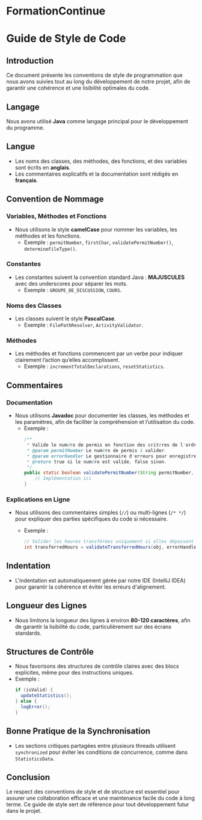 # FormationContinue

# Guide de Style de Code

## Introduction
Ce document présente les conventions de style de programmation que nous avons suivies tout au long du développement de notre projet, afin de garantir une cohérence et une lisibilité optimales du code.

## Langage
Nous avons utilisé **Java** comme langage principal pour le développement du programme.

## Langue
- Les noms des classes, des méthodes, des fonctions, et des variables sont écrits en **anglais**.
- Les commentaires explicatifs et la documentation sont rédigés en **français**.

## Convention de Nommage

### Variables, Méthodes et Fonctions
- Nous utilisons le style **camelCase** pour nommer les variables, les méthodes et les fonctions.
  - Exemple : `permitNumber`, `firstChar`, `validatePermitNumber()`, `determineFileType()`.

### Constantes
- Les constantes suivent la convention standard Java : **MAJUSCULES** avec des underscores pour séparer les mots.
  - Exemple : `GROUPE_DE_DISCUSSION`, `COURS`.

### Noms des Classes
- Les classes suivent le style **PascalCase**.
  - Exemple : `FilePathResolver`, `ActivityValidator`.

### Méthodes
- Les méthodes et fonctions commencent par un verbe pour indiquer clairement l’action qu’elles accomplissent.
  - Exemple : `incrementTotalDeclarations`, `resetStatistics`.

## Commentaires

### Documentation
- Nous utilisons **Javadoc** pour documenter les classes, les méthodes et les paramètres, afin de faciliter la compréhension et l’utilisation du code.
  - Exemple :
    ```java
    /**
     * Valide le numéro de permis en fonction des critères de l'ordre.
     * @param permitNumber Le numéro de permis à valider.
     * @param errorHandler Le gestionnaire d'erreurs pour enregistrer les messages d'erreur.
     * @return true si le numéro est valide, false sinon.
     */
    public static boolean validatePermitNumber(String permitNumber, ErrorHandler errorHandler) {
        // Implémentation ici
    }
    ```

### Explications en Ligne
- Nous utilisons des commentaires simples (`//`) ou multi-lignes (`/* */`) pour expliquer des parties spécifiques du code si nécessaire.

  - Exemple :
    ```java
    // Valider les heures transférées uniquement si elles dépassent le seuil minimum.
    int transferredHours = validateTransferredHours(obj, errorHandler);
    ```

## Indentation
- L'indentation est automatiquement gérée par notre IDE (IntelliJ IDEA) pour garantir la cohérence et éviter les erreurs d'alignement.

## Longueur des Lignes
- Nous limitons la longueur des lignes à environ **80-120 caractères**, afin de garantir la lisibilité du code, particulièrement sur des écrans standards.

## Structures de Contrôle
- Nous favorisons des structures de contrôle claires avec des blocs explicites, même pour des instructions uniques.
- Exemple :
  ```java
  if (isValid) {
    updateStatistics();
  } else {
    logError();
  }
  ```

## Bonne Pratique de la Synchronisation
- Les sections critiques partagées entre plusieurs threads utilisent `synchronized` pour éviter les conditions de concurrence, comme dans `StatisticsData`.

## Conclusion
Le respect des conventions de style et de structure est essentiel pour assurer une collaboration efficace et une maintenance facile du code à long terme. Ce guide de style sert de référence pour tout développement futur dans le projet.